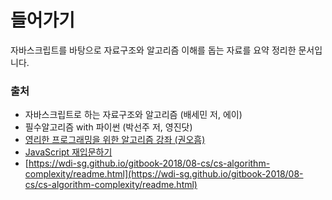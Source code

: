 # 들어가기

자바스크립트를 바탕으로 자료구조와 알고리즘 이해를 돕는 자료를 요약 정리한 문서입니다.

### 출처

* 자바스크립트로 하는 자료구조와 알고리즘 \(배세민 저, 에이\)
* 필수알고리즘 with 파이썬 \(박선주 저, 영진닷\)
* [영리한 프로그래밍을 위한 알고리즘 강좌 \(권오흠\)](https://inf.run/XXh8)
* [JavaScript 재입문하기](https://developer.mozilla.org/ko/docs/A_re-introduction_to_JavaScript)
* [https://wdi-sg.github.io/gitbook-2018/08-cs/cs-algorithm-complexity/readme.html](https://wdi-sg.github.io/gitbook-2018/08-cs/cs-algorithm-complexity/readme.html)

